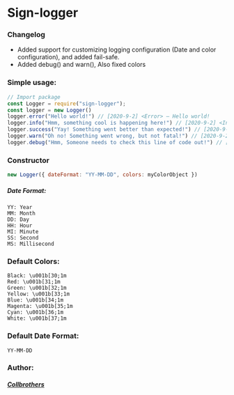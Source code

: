 # Sign-logger
### Changelog
* Added support for customizing logging configuration (Date and color configuration), and added fail-safe.
* Added debug() and warn(), Also fixed colors
### Simple usage:
```js
// Import package
const Logger = require("sign-logger");
const logger = new Logger()
logger.error("Hello world!") // [2020-9-2] <Error> — Hello world!
logger.info("Hmm, something cool is happening here!") // [2020-9-2] <Info> — Hmm, something cool is happening here!
logger.success("Yay! Something went better than expected!") // [2020-9-2]  <Success> — Yay! Something went better than expected! 
logger.warn("Oh no! Something went wrong, but not fatal!") // [2020-9-2]  <Warn> — Oh no! Something went wrong, but not fatal!
logger.debug("Hmm, Someone needs to check this line of code out!") // [2020-9-2]  <Debug> — Hmm, Someone needsto check this line of code out!
``` 
### Constructor
```js
new Logger({ dateFormat: "YY-MM-DD", colors: myColorObject })
```
##### Date Format:
```
YY: Year
MM: Month
DD: Day
HH: Hour
MI: Minute
SS: Second
MS: Millisecond
```
### Default Colors:
```
Black: \u001b[30;1m
Red: \u001b[31;1m
Green: \u001b[32;1m
Yellow: \u001b[33;1m
Blue: \u001b[34;1m
Magenta: \u001b[35;1m
Cyan: \u001b[36;1m
White: \u001b[37;1m
```
### Default Date Format:
```
YY-MM-DD
```
### Author:
##### [Collbrothers](https://github.com/Collbrothers)